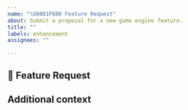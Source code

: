 ```yaml
---
name: "\U0001F680 Feature Request"
about: Submit a proposal for a new game engine feature.
title: ""
labels: enhancement
assignees: ""

---
```


## 🚀 Feature Request

<!-- A clear and concise description of the proposed upgrade. -->

## Additional context

<!-- Add any other context or screenshots about the request here. -->
